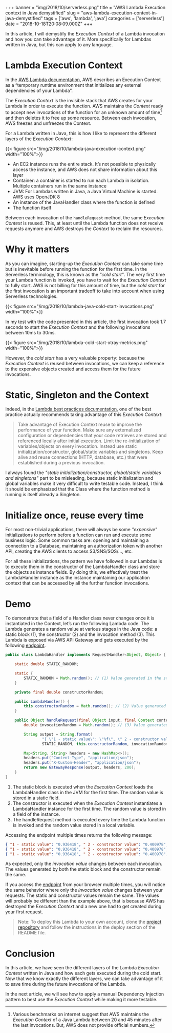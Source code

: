 +++
banner = "img/2018/10/serverless.png"
title = "AWS Lambda Execution context in Java demystified"
slug = "aws-lambda-execution-context-in-java-demystified"
tags = ['aws', 'lambda', 'java']
categories = ['serverless']
date = "2018-10-18T20:08:09.000Z"
+++

In this article, I will demystify the _Execution Context_ of a Lambda invocation and how you can take advantage of it. More specifically for Lambdas written in Java, but this can apply to any language.

<!--more-->

# Lambda Execution Context

In the [AWS Lambda documentation](https://docs.aws.amazon.com/lambda/latest/dg/running-lambda-code.html), AWS describes an Execution Context as a “temporary runtime environment that initializes any external dependencies of your Lambda”.

The _Execution Context_ is the invisible stack that AWS creates for your Lambda in order to execute the function. AWS maintains the _Context_ ready to accept new invocations of the function for an unknown amount of time[^1] and then deletes it to free up some resource. Between each invocation, AWS freezes and unfreezes the Context.

For a Lambda written in Java, this is how I like to represent the different layers of the _Execution Context_:

{{< figure src="/img/2018/10/lambda-java-execution-context.png" width="100%">}}

- An EC2 instance runs the entire stack. It’s not possible to physically access the instance, and AWS does not share information about this layer
- Container: a container is started to run each Lambda in isolation. Multiple containers run in the same instance
- JVM: For Lambdas written in Java, a Java Virtual Machine is started. AWS uses OpenJDK 8
- An instance of the JavaHandler class where the function is defined
- The function itself

Between each invocation of the `handleRequest` method, the same _Execution Context_ is reused. This, at least until the Lambda function does not receive requests anymore and AWS destroys the _Context_ to reclaim the resources.

# Why it matters
As you can imagine, starting-up the _Execution Context_ can take some time but is inevitable before running the function for the first time.
In the Serverless terminology, this is known as the _"cold start"_. The very first time your Lambda function is invoked, you have to wait for the _Execution Context_ to fully start.
AWS is not billing for this amount of time, but the _cold start_ for the first invocation is an important tradeoff to take into account when using Serverless technologies.

{{< figure src="/img/2018/10/lambda-java-cold-start-invocations.png" width="100%">}}

In my test with the code presented in this article, the first invocation took 1.7 seconds to start the _Execution Context_ and the following invocations between 10ms to 30ms.

{{< figure src="/img/2018/10/lambda-cold-start-xtray-metrics.png" width="100%">}}

However, the _cold start_ has a very valuable property: because the _Execution Context_ is reused between invocations, we can keep a reference to the expensive objects created and access them for the future invocations.

# Static, Singleton and the Context
Indeed, in the [Lambda best practices documentation](https://docs.aws.amazon.com/lambda/latest/dg/best-practices.html), one of the best practice actually recommends taking advantage of this _Execution Context_:

> Take advantage of Execution Context reuse to improve the performance of your function. Make sure any externalized configuration or dependencies that your code retrieves are stored and referenced locally after initial execution. Limit the re-initialization of variables/objects on every invocation. Instead use static initialization/constructor, global/static variables and singletons. Keep alive and reuse connections (HTTP, database, etc.) that were established during a previous invocation.

I always found the _"static initialization/constructor, global/static variables and singletons"_ part to be misleading, because static initialization and global variables make it very difficult to write testable code. Instead, I think it should be emphasized that the Class where the function method is running is itself already a Singleton.

# Initialize once, reuse every time
For most non-trivial applications, there will always be some _"expensive"_ initializations to perform before a function can run and execute some business logic.
Some common tasks are: opening and maintaining a connection to a Database, maintaining an authorization token with another API, creating the AWS clients to access S3/SNS/SQS/..., etc.

For all these initializations, the pattern we have followed in our Lambdas is to execute them in the constructor of the LambdaHandler class and store the objects as instance fields.
By doing this, we effectively treat the LambdaHandler instance as the instance maintaining our application context that can be accessed by all the further function invocations.

# Demo
To demonstrate that a field of a Handler class never changes once it is instantiated in the Context, let’s run the following Lambda code. The Lambda generates a random value at various stages in the Java code: a static block (1), the constructor (2) and the invocation method (3).
This Lambda is exposed via AWS API Gateway and gets executed by the following [endpoint](https://jz2ckwdte0.execute-api.us-east-1.amazonaws.com/Prod/execute/).

```java
public class LambdaHandler implements RequestHandler<Object, Object> {

    static double STATIC_RANDOM;

    static {
        STATIC_RANDOM = Math.random(); // (1) Value generated in the static block
    }

    private final double constructorRandom;

    public LambdaHandler() {
        this.constructorRandom = Math.random(); // (2) Value generated in the LambdaHandler constructor
    }

    public Object handleRequest(final Object input, final Context context) {
        double invocationRandom = Math.random(); // (3) Value generated in the LambdaHandler method for each invocation

        String output = String.format(
                "{ \"1 - static value\": \"%f\", \" 2 - constructor value\": \"%f\", \"3 - invocation value\": \"%f\"}",
                STATIC_RANDOM, this.constructorRandom, invocationRandom);

        Map<String, String> headers = new HashMap<>();
        headers.put("Content-Type", "application/json");
        headers.put("X-Custom-Header", "application/json");
        return new GatewayResponse(output, headers, 200);
    }
}

```

1. The static block is executed when the _Execution Context_ loads the LambdaHandler class in the JVM for the first time. The random value is stored in a static field.
2. The constructor is executed when the _Execution Context_ instantiates a LambdaHandler instance for the first time. The random value is stored in a field of the instance.
3. The handleRequest method is executed every time the Lambda function is invoked and the random value stored in a local variable.

Accessing the endpoint multiple times returns the following message:
```json
{ "1 - static value": "0.936418", " 2 - constructor value": "0.400978", "3 - invocation value": "0.362746"}
{ "1 - static value": "0.936418", " 2 - constructor value": "0.400978", "3 - invocation value": "0.969463"}
{ "1 - static value": "0.936418", " 2 - constructor value": "0.400978", "3 - invocation value": "0.0.723602"}
```

As expected, only the _invocation value_ changes between each invocation. The values generated by both the static block and the constructor remain the same.

If you access the [endpoint](https://jz2ckwdte0.execute-api.us-east-1.amazonaws.com/Prod/execute/) from your browser multiple times, you will notice the same behavior where only the _invocation value_ changes between your requests. The static and constructor values remain the same. The values will probably be different than the example above, that is because AWS has destroyed the _Execution Context_ and a new one had to get created during your first request.

> Note: To deploy this Lambda to your own account, clone the [project repository](https://github.com/raphaelbrugier/aws-lambda-java-exec-context) and follow the instructions in the deploy section of the README file.

# Conclusion
In this article, we have seen the different layers of the Lambda _Execution Context_ written in Java and how each gets executed during the cold start. Now that we know exactly the different layers, we can take advantage of it to save time during the future invocations of the Lambda.

In the next article, we will see how to apply a manual Dependency Injection pattern to best use the _Execution Context_ while making it more testable.

[^1]: Various benchmarks on internet suggest that AWS maintains the _Execution Context_ of a Java Lambda between 20 and 45 minutes after the last invocations. But, AWS does not provide official numbers.